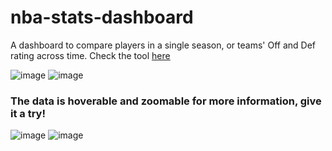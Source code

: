 # nba-stats-dashboard
A dashboard to compare players in a single season, or teams' Off and Def rating across time.
Check the tool [here](https://faustourrutia.shinyapps.io/project_nba/)

![image](https://github.com/faustourrutiareyes/nba-stats-dashboard/assets/41218224/0bfb760a-8fb6-44cd-b347-c3494365eb18)
![image](https://github.com/faustourrutiareyes/nba-stats-dashboard/assets/41218224/f5c82ce9-e8a4-4e27-9453-31db86fd544d)


### The data is hoverable and zoomable for more information, give it a try!
![image](https://github.com/faustourrutiareyes/nba-stats-dashboard/assets/41218224/a8accda2-a48f-473c-bb7d-29d125e1e9e0)
![image](https://github.com/faustourrutiareyes/nba-stats-dashboard/assets/41218224/3e90a7bd-a3f4-46d6-905f-de1787344d21)

